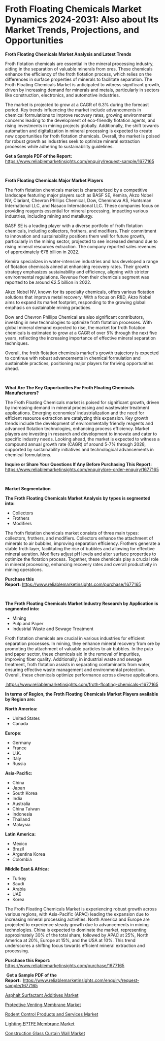 <p><h1>Froth Floating Chemicals Market Dynamics 2024-2031: Also about Its Market Trends, Projections, and Opportunities</h1></p><p><strong>Froth Floating Chemicals Market Analysis and Latest Trends</strong></p>
<p><p>Froth flotation chemicals are essential in the mineral processing industry, aiding in the separation of valuable minerals from ores. These chemicals enhance the efficiency of the froth flotation process, which relies on the differences in surface properties of minerals to facilitate separation. The Froth Floating Chemicals Market is anticipated to witness significant growth, driven by increasing demand for minerals and metals, particularly in sectors like construction, electronics, and automotive industries.</p><p>The market is projected to grow at a CAGR of 6.3% during the forecast period. Key trends influencing the market include advancements in chemical formulations to improve recovery rates, growing environmental concerns leading to the development of eco-friendly flotation agents, and rising investments in mining projects globally. Additionally, the shift towards automation and digitalization in mineral processing is expected to create new opportunities for froth flotation chemicals. Overall, the market is poised for robust growth as industries seek to optimize mineral extraction processes while adhering to sustainability guidelines.</p></p>
<p><strong>Get a Sample PDF of the Report:&nbsp;</strong> <a href="https://www.reliablemarketinsights.com/enquiry/request-sample/1677165?utm_campaign=1347&utm_medium=2&utm_source=Github&utm_content=ia&utm_term=12102024&utm_id=froth-floating-chemicals">https://www.reliablemarketinsights.com/enquiry/request-sample/1677165</a></p>
<p>&nbsp;</p>
<p><strong>Froth Floating Chemicals Major Market Players</strong></p>
<p><p>The froth flotation chemicals market is characterized by a competitive landscape featuring major players such as BASF SE, Kemira, Akzo Nobel NV, Clariant, Chevron Phillips Chemical, Dow, Cheminova AS, Huntsman International LLC, and Nasaco International LLC. These companies focus on providing reagents essential for mineral processing, impacting various industries, including mining and metallurgy.</p><p>BASF SE is a leading player with a diverse portfolio of froth flotation chemicals, including collectors, frothers, and modifiers. Their commitment to innovation and sustainability positions them well for future growth, particularly in the mining sector, projected to see increased demand due to rising mineral resources extraction. The company reported sales revenues of approximately €78 billion in 2022.</p><p>Kemira specializes in water-intensive industries and has developed a range of flotation chemicals aimed at enhancing recovery rates. Their growth strategy emphasizes sustainability and efficiency, aligning with stricter environmental regulations. Revenue from their chemicals segment was reported to be around €2.5 billion in 2022.</p><p>Akzo Nobel NV, known for its specialty chemicals, offers various flotation solutions that improve metal recovery. With a focus on R&D, Akzo Nobel aims to expand its market footprint, responding to the growing global emphasis on sustainable mining practices.</p><p>Dow and Chevron Phillips Chemical are also significant contributors, investing in new technologies to optimize froth flotation processes. With global mineral demand expected to rise, the market for froth flotation chemicals is estimated to grow at a CAGR of over 5% through the next five years, reflecting the increasing importance of effective mineral separation techniques.</p><p>Overall, the froth flotation chemicals market's growth trajectory is expected to continue with robust advancements in chemical formulation and sustainable practices, positioning major players for thriving opportunities ahead.</p></p>
<p>&nbsp;</p>
<p><strong>What Are The Key Opportunities For Froth Floating Chemicals Manufacturers?</strong></p>
<p><p>The Froth Floating Chemicals market is poised for significant growth, driven by increasing demand in mineral processing and wastewater treatment applications. Emerging economies’ industrialization and the need for efficient resource extraction are catalyzing this expansion. Key growth trends include the development of environmentally friendly reagents and advanced flotation technologies, enhancing process efficiency. Market players are investing in research and development to innovate and cater to specific industry needs. Looking ahead, the market is expected to witness a compound annual growth rate (CAGR) of around 5-7% through 2028, supported by sustainability initiatives and technological advancements in chemical formulations.</p></p>
<p><strong>Inquire or Share Your Questions If Any Before Purchasing This Report:</strong> <a href="https://www.reliablemarketinsights.com/enquiry/pre-order-enquiry/1677165?utm_campaign=1347&utm_medium=2&utm_source=Github&utm_content=ia&utm_term=12102024&utm_id=froth-floating-chemicals">https://www.reliablemarketinsights.com/enquiry/pre-order-enquiry/1677165</a></p>
<p>&nbsp;</p>
<p><strong>Market Segmentation</strong></p>
<p><strong>The Froth Floating Chemicals Market Analysis by types is segmented into:</strong></p>
<p><ul><li>Collectors</li><li>Frothers</li><li>Modifiers</li></ul></p>
<p><p>The froth flotation chemicals market consists of three main types: collectors, frothers, and modifiers. Collectors enhance the attachment of minerals to air bubbles, improving separation efficiency. Frothers generate a stable froth layer, facilitating the rise of bubbles and allowing for effective mineral aeration. Modifiers adjust pH levels and alter surface properties to optimize the flotation process. Together, these chemicals play a crucial role in mineral processing, enhancing recovery rates and overall productivity in mining operations.</p></p>
<p><strong>Purchase this Report:&nbsp;</strong><a href="https://www.reliablemarketinsights.com/purchase/1677165?utm_campaign=1347&utm_medium=2&utm_source=Github&utm_content=ia&utm_term=12102024&utm_id=froth-floating-chemicals">https://www.reliablemarketinsights.com/purchase/1677165</a></p>
<p>&nbsp;</p>
<p><strong>The Froth Floating Chemicals Market Industry Research by Application is segmented into:</strong></p>
<p><ul><li>Mining</li><li>Pulp and Paper</li><li>Industrial Waste and Sewage Treatment</li></ul></p>
<p><p>Froth flotation chemicals are crucial in various industries for efficient separation processes. In mining, they enhance mineral recovery from ore by promoting the attachment of valuable particles to air bubbles. In the pulp and paper sector, these chemicals aid in the removal of impurities, improving fiber quality. Additionally, in industrial waste and sewage treatment, froth flotation assists in separating contaminants from water, ensuring effective waste management and environmental protection. Overall, these chemicals optimize performance across diverse applications.</p></p>
<p><a href="https://www.reliablemarketinsights.com/froth-floating-chemicals-r1677165?utm_campaign=1347&utm_medium=2&utm_source=Github&utm_content=ia&utm_term=12102024&utm_id=froth-floating-chemicals">&nbsp;https://www.reliablemarketinsights.com/froth-floating-chemicals-r1677165</a></p>
<p><strong>In terms of Region, the Froth Floating Chemicals Market Players available by Region are:</strong></p>
<p>
    <p> <strong> North America: </strong>
        <ul>
            <li>United States</li>
            <li>Canada</li>
        </ul>
        </p> 
    <p> <strong> Europe: </strong>
        <ul>
            <li>Germany</li>
            <li>France</li>
            <li>U.K.</li>
            <li>Italy</li>
            <li>Russia</li>
        </ul>
        </p> 
    <p> <strong> Asia-Pacific: </strong>
        <ul>
            <li>China</li>
            <li>Japan</li>
            <li>South Korea</li>
            <li>India</li>
            <li>Australia</li>
            <li>China Taiwan</li>
            <li>Indonesia</li>
            <li>Thailand</li>
            <li>Malaysia</li>
        </ul>
        </p> 
    <p> <strong> Latin America: </strong>
        <ul>
            <li>Mexico</li>
            <li>Brazil</li>
            <li>Argentina Korea</li>
            <li>Colombia</li>
        </ul>
        </p> 
    <p> <strong> Middle East & Africa: </strong>
        <ul>
            <li>Turkey</li>
            <li>Saudi</li>
            <li>Arabia</li>
            <li>UAE</li>
            <li>Korea</li>
        </ul>
    </p>
    </p>
<p><p>The Froth Floating Chemicals Market is experiencing robust growth across various regions, with Asia-Pacific (APAC) leading the expansion due to increasing mineral processing activities. North America and Europe are projected to experience steady growth due to advancements in mining technologies. China is expected to dominate the market, representing approximately 30% of the total share, followed by APAC at 25%, North America at 20%, Europe at 15%, and the USA at 10%. This trend underscores a shifting focus towards efficient mineral extraction and processing.</p></p>
<p><strong>Purchase this Report: </strong><a href="https://www.reliablemarketinsights.com/purchase/1677165?utm_campaign=1347&utm_medium=2&utm_source=Github&utm_content=ia&utm_term=12102024&utm_id=froth-floating-chemicals">https://www.reliablemarketinsights.com/purchase/1677165</a></p>
<p>&nbsp;<strong>Get a Sample PDF of the Report:&nbsp;&nbsp;</strong><a href="https://www.reliablemarketinsights.com/enquiry/request-sample/1677165?utm_campaign=1347&utm_medium=2&utm_source=Github&utm_content=ia&utm_term=12102024&utm_id=froth-floating-chemicals">https://www.reliablemarketinsights.com/enquiry/request-sample/1677165</a></p>
<p><strong></strong></p>
<p><p><a href="https://www.linkedin.com/pulse/asphalt-surfactant-additives-industry-insights-report-analyzing-qbvoc?utm_campaign=1347&utm_medium=2&utm_source=Github&utm_content=ia&utm_term=12102024&utm_id=froth-floating-chemicals">Asphalt Surfactant Additives Market</a></p><p><a href="https://www.linkedin.com/pulse/emerging-market-trends-regional-analysis-protective-venting-membrane-zkvjc?utm_campaign=1347&utm_medium=2&utm_source=Github&utm_content=ia&utm_term=12102024&utm_id=froth-floating-chemicals">Protective Venting Membrane Market</a></p><p><a href="https://github.com/santosh758595/Market-Research-Report-List-6/blob/main/rodent-control-products-and-services-market.md?utm_campaign=1347&utm_medium=2&utm_source=Github&utm_content=ia&utm_term=12102024&utm_id=froth-floating-chemicals">Rodent Control Products and Services Market</a></p><p><a href="https://www.linkedin.com/pulse/decoding-lighting-eptfe-membrane-industry-dynamics-strategic-scuue?utm_campaign=1347&utm_medium=2&utm_source=Github&utm_content=ia&utm_term=12102024&utm_id=froth-floating-chemicals">Lighting EPTFE Membrane Market</a></p><p><a href="https://github.com/elizabethdagraca/Market-Research-Report-List-5/blob/main/construction-glass-curtain-wall-market.md?utm_campaign=1347&utm_medium=2&utm_source=Github&utm_content=ia&utm_term=12102024&utm_id=froth-floating-chemicals">Construction Glass Curtain Wall Market</a></p></p>